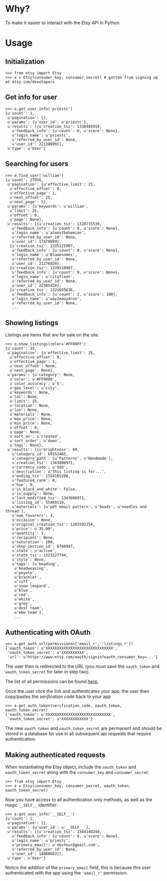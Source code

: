 Why?
====

To make it easier to interact with the Etsy API in Python.

Usage
=====

Initialization
--------------
    >>> from etsy import Etsy
    >>> e = Etsy(consumer_key, consumer_secret) # gotten from signing up at etsy.com/developers

Get info for user
-----------------
    >>> e.get_user_info('priestc')
    {u'count': 1,
     u'pagination': {},
     u'params': {u'user_id': u'priestc'},
     u'results': [{u'creation_tsz': 1338405910,
       u'feedback_info': {u'count': 0, u'score': None},
       u'login_name': u'priestc',
       u'referred_by_user_id': None,
       u'user_id': 22138099}],
     u'type': u'User'}

Searching for users
-------------------
    >>> e.find_user('william')
    {u'count': 27956,
     u'pagination': {u'effective_limit': 25,
      u'effective_offset': 0,
      u'effective_page': 1,
      u'next_offset': 25,
      u'next_page': 2},
     u'params': {u'keywords': u'william',
      u'limit': 25,
      u'offset': 0,
      u'page': None},
     u'results': [{u'creation_tsz': 1320715538,
       u'feedback_info': {u'count': 0, u'score': None},
       u'login_name': u'almostbohemian',
       u'referred_by_user_id': None,
       u'user_id': 17479899},
      {u'creation_tsz': 1335125907,
       u'feedback_info': {u'count': 0, u'score': None},
       u'login_name': u'Blawesomes',
       u'referred_by_user_id': None,
       u'user_id': 21276820},
      {u'creation_tsz': 1339310987,
       u'feedback_info': {u'count': 0, u'score': None},
       u'login_name': u'cityfleet',
       u'referred_by_user_id': None,
       u'user_id': 22385428},
      {u'creation_tsz': 1321655636,
       u'feedback_info': {u'count': 2, u'score': 100},
       u'login_name': u'way2easy4ron',
       u'referred_by_user_id': None,
       ...

Showing listings
----------------

Listings are items that are for sale on the site.

    >>> e.show_listings(color='#FF00FF')
    {u'count': 15,
     u'pagination': {u'effective_limit': 25,
      u'effective_offset': 0,
      u'effective_page': 1,
      u'next_offset': None,
      u'next_page': None},
     u'params': {u'category': None,
      u'color': u'#FF0000',
      u'color_accuracy': u'5',
      u'geo_level': u'city',
      u'keywords': None,
      u'lat': None,
      u'limit': 25,
      u'location': None,
      u'lon': None,
      u'materials': None,
      u'max_price': None,
      u'min_price': None,
      u'offset': 0,
      u'page': None,
      u'sort_on': u'created',
      u'sort_order': u'down',
      u'tags': None},
     u'results': [{u'brightness': 99,
       u'category_id': 69152465,
       u'category_path': [u'Patterns', u'Handmade'],
       u'creation_tsz': 1343606971,
       u'currency_code': u'USD',
       u'description': u'This listing is for...',
       u'ending_tsz': 1354165200,
       u'featured_rank': 0,
       u'hue': 0,
       u'is_black_and_white': False,
       u'is_supply': None,
       u'last_modified_tsz': 1343606971,
       u'listing_id': 55489116,
       u'materials': [u'pdf email pattern', u'beads', u'needles and thread'],
       u'num_favorers': 4,
       u'occasion': None,
       u'original_creation_tsz': 1283592254,
       u'price': u'35.00',
       u'quantity': 1,
       u'recipient': None,
       u'saturation': 100,
       u'shop_section_id': 6766997,
       u'state': u'active',
       u'state_tsz': 1323227794,
       u'style': None,
       u'tags': [u'beading',
        u'beadweaving',
        u'peyote',
        u'bracelet',
        u'cuff',
        u'snow leopard',
        u'blue',
        u'red',
        u'white',
        u'grey',
        u'dust team',
        u'ebw team'],
        ...
    

Authenticating with OAuth
-------------------------
    >>> e.get_auth_url(permissions=['email_r', 'listings_r'])
    {'oauth_token': u'XXXXXXXXXXXXXXXXXXXXXXXXXXXXXX',
     'oauth_token_secret': u'XXXXXXXXXX',
     'url': u'https://www.etsy.com/oauth/signin?oauth_consumer_key=...'}
    
The user then is redirected to the URL (you must save the `oauth_token` and `oauth_token_secret` for later in step two).

The list of all permissions can be found [here.](http://www.etsy.com/developers/documentation/getting_started/oauth#section_permission_scopes)

Once the user click the link and authenticates your app, the user then copy/pastes the *verification code* back to your app

    >>> e.get_auth_token(verification_code, oauth_token, oauth_token_secret)
    {'oauth_token': u'XXXXXXXXXXXXXXXXXXXXXXXXXXXXX',
     'oauth_token_secret': u'XXXXXXXXXXXX'}

The new `oauth_token` and `oauth_token_secret` are permanent and should be stored
in a database for use in all subsequent api requests that require authentication.

Making authenticated requests
-----------------------------

When instantiating the Etsy object, include the `oauth_token` and `oauth_token_secret` along with the `consumer_key` and `consumer_secret`:

    >>> from etsy import Etsy
    >>> e = Etsy(consumer_key, consumer_secret, oauth_token, oauth_token_secret)

Now you have access to all authentication only methods, as well as the magic `__SELF__` identifier:

    >>> e.get_user_info('__SELF__') 
    {u'count': 1,
     u'pagination': {},
     u'params': {u'user_id': u'__SELF__'},
     u'results': [{u'creation_tsz': 1344140248,
       u'feedback_info': {u'count': 0, u'score': None},
       u'login_name': u'priestc',
       u'primary_email': u'nbvfour@gmail.com',
       u'referred_by_user_id': None,
       u'user_id': 14888663}],
     u'type': u'User'}

Notice the addition of the `primary_email` field, this is because this user authenticated with the app using the `'email_r'` permission.